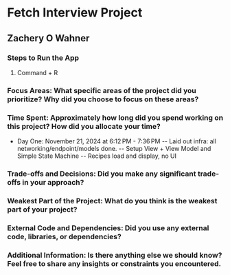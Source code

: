 #  Fetch Interview Project
## Zachery O Wahner

### Steps to Run the App
1. Command + R
### Focus Areas: What specific areas of the project did you prioritize? Why did you choose to focus on these areas?

### Time Spent: Approximately how long did you spend working on this project? How did you allocate your time?
- Day One: November 21, 2024 at 6:12 PM - 7:36 PM
-- Laid out infra: all networking/endpoint/models done.
-- Setup View + View Model and Simple State Machine
-- Recipes load and display, no UI
### Trade-offs and Decisions: Did you make any significant trade-offs in your approach?

### Weakest Part of the Project: What do you think is the weakest part of your project?

### External Code and Dependencies: Did you use any external code, libraries, or dependencies?

### Additional Information: Is there anything else we should know? Feel free to share any insights or constraints you encountered.
